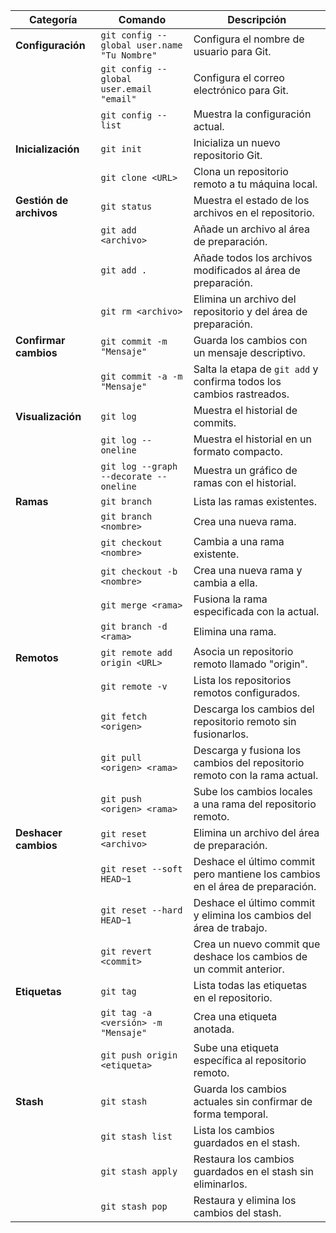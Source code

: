 | **Categoría**             | **Comando**                                    | **Descripción**                                                                 |
|---------------------------|-----------------------------------------------|-------------------------------------------------------------------------------|
| **Configuración**         | `git config --global user.name "Tu Nombre"`   | Configura el nombre de usuario para Git.                                      |
|                           | `git config --global user.email "email"`      | Configura el correo electrónico para Git.                                     |
|                           | `git config --list`                          | Muestra la configuración actual.                                              |
| **Inicialización**        | `git init`                                   | Inicializa un nuevo repositorio Git.                                          |
|                           | `git clone <URL>`                            | Clona un repositorio remoto a tu máquina local.                               |
| **Gestión de archivos**   | `git status`                                 | Muestra el estado de los archivos en el repositorio.                          |
|                           | `git add <archivo>`                          | Añade un archivo al área de preparación.                                      |
|                           | `git add .`                                  | Añade todos los archivos modificados al área de preparación.                  |
|                           | `git rm <archivo>`                           | Elimina un archivo del repositorio y del área de preparación.                 |
| **Confirmar cambios**     | `git commit -m "Mensaje"`                    | Guarda los cambios con un mensaje descriptivo.                                |
|                           | `git commit -a -m "Mensaje"`                 | Salta la etapa de `git add` y confirma todos los cambios rastreados.          |
| **Visualización**         | `git log`                                    | Muestra el historial de commits.                                              |
|                           | `git log --oneline`                          | Muestra el historial en un formato compacto.                                  |
|                           | `git log --graph --decorate --oneline`       | Muestra un gráfico de ramas con el historial.                                 |
| **Ramas**                 | `git branch`                                 | Lista las ramas existentes.                                                   |
|                           | `git branch <nombre>`                        | Crea una nueva rama.                                                          |
|                           | `git checkout <nombre>`                      | Cambia a una rama existente.                                                  |
|                           | `git checkout -b <nombre>`                   | Crea una nueva rama y cambia a ella.                                          |
|                           | `git merge <rama>`                           | Fusiona la rama especificada con la actual.                                   |
|                           | `git branch -d <rama>`                       | Elimina una rama.                                                             |
| **Remotos**               | `git remote add origin <URL>`                | Asocia un repositorio remoto llamado "origin".                                |
|                           | `git remote -v`                              | Lista los repositorios remotos configurados.                                  |
|                           | `git fetch <origen>`                         | Descarga los cambios del repositorio remoto sin fusionarlos.                  |
|                           | `git pull <origen> <rama>`                   | Descarga y fusiona los cambios del repositorio remoto con la rama actual.     |
|                           | `git push <origen> <rama>`                   | Sube los cambios locales a una rama del repositorio remoto.                   |
| **Deshacer cambios**      | `git reset <archivo>`                        | Elimina un archivo del área de preparación.                                   |
|                           | `git reset --soft HEAD~1`                    | Deshace el último commit pero mantiene los cambios en el área de preparación. |
|                           | `git reset --hard HEAD~1`                    | Deshace el último commit y elimina los cambios del área de trabajo.           |
|                           | `git revert <commit>`                        | Crea un nuevo commit que deshace los cambios de un commit anterior.           |
| **Etiquetas**             | `git tag`                                    | Lista todas las etiquetas en el repositorio.                                  |
|                           | `git tag -a <versión> -m "Mensaje"`          | Crea una etiqueta anotada.                                                    |
|                           | `git push origin <etiqueta>`                 | Sube una etiqueta específica al repositorio remoto.                           |
| **Stash**                 | `git stash`                                  | Guarda los cambios actuales sin confirmar de forma temporal.                  |
|                           | `git stash list`                             | Lista los cambios guardados en el stash.                                      |
|                           | `git stash apply`                            | Restaura los cambios guardados en el stash sin eliminarlos.                   |
|                           | `git stash pop`                              | Restaura y elimina los cambios del stash.                                     |
